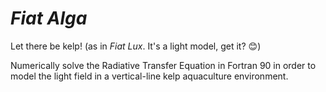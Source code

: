 # *Fiat Alga*

Let there be kelp! (as in *Fiat Lux*. It's a light model, get it? :blush:)

Numerically solve the Radiative Transfer Equation in Fortran 90 in order to model the light field in a vertical-line kelp aquaculture environment.
